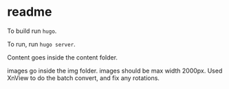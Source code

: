 # readme

To build run `hugo`.

To run, run `hugo server`.

Content goes inside the content folder.

images go inside the img folder. images should be max width 2000px. Used XnView to do the batch convert, and fix any rotations.